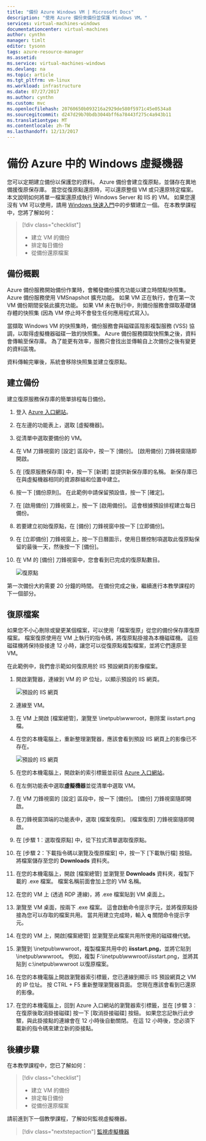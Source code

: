 ```yaml
---
title: "備份 Azure Windows VM | Microsoft Docs"
description: "使用 Azure 備份來備份並保護 Windows VM。"
services: virtual-machines-windows
documentationcenter: virtual-machines
author: cynthn
manager: timlt
editor: tysonn
tags: azure-resource-manager
ms.assetid: 
ms.service: virtual-machines-windows
ms.devlang: na
ms.topic: article
ms.tgt_pltfrm: vm-linux
ms.workload: infrastructure
ms.date: 07/27/2017
ms.author: cynthn
ms.custom: mvc
ms.openlocfilehash: 20760650b093216a2929de580f5971c45e0534a8
ms.sourcegitcommit: d247d29b70bdb3044bff6a78443f275c4a943b11
ms.translationtype: MT
ms.contentlocale: zh-TW
ms.lasthandoff: 12/13/2017
---
```

# <a name="back-up-windows-virtual-machines-in-azure"></a>備份 Azure 中的 Windows 虛擬機器

您可以定期建立備份以保護您的資料。 Azure 備份會建立復原點，並儲存在異地備援復原保存庫。 當您從復原點還原時，可以還原整個 VM 或只還原特定檔案。 本文說明如何將單一檔案還原成執行 Windows Server 和 IIS 的 VM。 如果您還沒有 VM 可以使用，請用 [Windows 快速入門](quick-create-portal.md)中的步驟建立一個。 在本教學課程中，您將了解如何：

> [!div class="checklist"]
> * 建立 VM 的備份
> * 排定每日備份
> * 從備份還原檔案




## <a name="backup-overview"></a>備份概觀

Azure 備份服務開始備份作業時，會觸發備份擴充功能以建立時間點快照集。 Azure 備份服務使用 VMSnapshot 擴充功能。 如果 VM 正在執行，會在第一次 VM 備份期間安裝此擴充功能。 如果 VM 未在執行中，則備份服務會擷取基礎儲存體的快照集 (因為 VM 停止時不會發生任何應用程式寫入)。

當擷取 Windows VM 的快照集時，備份服務會與磁碟區陰影複製服務 (VSS) 協調，以取得虛擬機器磁碟一致的快照集。 Azure 備份服務擷取快照集之後，資料會傳輸至保存庫。 為了能更有效率，服務只會找出並傳輸自上次備份之後有變更的資料區塊。

資料傳輸完畢後，系統會移除快照集並建立復原點。


## <a name="create-a-backup"></a>建立備份
建立復原服務保存庫的簡單排程每日備份。 

1. 登入 [Azure 入口網站](https://portal.azure.com/)。
2. 在左邊的功能表上，選取 [虛擬機器]。 
3. 從清單中選取要備份的 VM。
4. 在 VM 刀鋒視窗的 [設定] 區段中，按一下 [備份]。 [啟用備份] 刀鋒視窗隨即開啟。
5. 在 [復原服務保存庫] 中，按一下 [新建] 並提供新保存庫的名稱。 新保存庫已在與虛擬機器相同的資源群組和位置中建立。
6. 按一下 [備份原則]。 在此範例中請保留預設值，按一下 [確定]。
7. 在 [啟用備份] 刀鋒視窗上，按一下 [啟用備份]。 這會根據預設排程建立每日備份。
10. 若要建立初始復原點，在 [備份] 刀鋒視窗中按一下 [立即備份]。
11. 在 [立即備份] 刀鋒視窗上，按一下日曆圖示，使用日曆控制項選取此復原點保留的最後一天，然後按一下 [備份]。
12. 在 VM 的 [備份] 刀鋒視窗中，您會看到已完成的復原點數目。

    ![復原點](./media/tutorial-backup-vms/backup-complete.png)
    
第一次備份大約需要 20 分鐘的時間。 在備份完成之後，繼續進行本教學課程的下一個部分。

## <a name="recover-a-file"></a>復原檔案

如果您不小心刪除或變更某個檔案，可以使用「檔案復原」從您的備份保存庫復原檔案。 檔案復原使用在 VM 上執行的指令碼，將復原點掛接為本機磁碟機。 這些磁碟機將保持掛接達 12 小時，讓您可以從復原點複製檔案，並將它們還原至 VM。  

在此範例中，我們會示範如何復原用於 IIS 預設網頁的影像檔案。 

1. 開啟瀏覽器，連線到 VM 的 IP 位址，以顯示預設的 IIS 網頁。

    ![預設的 IIS 網頁](./media/tutorial-backup-vms/iis-working.png)

2. 連線至 VM。
3. 在 VM 上開啟 [檔案總管]，瀏覽至 \inetpub\wwwroot，刪除案 iisstart.png 檔。
4. 在您的本機電腦上，重新整理瀏覽器，應該會看到預設 IIS 網頁上的影像已不存在。

    ![預設的 IIS 網頁](./media/tutorial-backup-vms/iis-broken.png)

5. 在您的本機電腦上，開啟新的索引標籤並前往 [Azure 入口網站](https://portal.azure.com)。
6. 在左側功能表中選取**虛擬機器**並從清單中選取 VM。
8. 在 VM 刀鋒視窗的 [設定] 區段中，按一下 [備份]。 [備份] 刀鋒視窗隨即開啟。 
9. 在刀鋒視窗頂端的功能表中，選取 [檔案復原]。 [檔案復原] 刀鋒視窗隨即開啟。
10. 在 [步驟 1︰選取復原點] 中，從下拉式清單選取復原點。
11. 在 [步驟 2：下載指令碼以瀏覽及復原檔案] 中，按一下 [下載執行檔] 按鈕。 將檔案儲存至您的 **Downloads** 資料夾。
12. 在您的本機電腦上，開啟 [檔案總管] 並瀏覽至 **Downloads** 資料夾，複製下載的 .exe 檔案。 檔案名稱前面會加上您的 VM 名稱。 
13. 在您的 VM 上 (透過 RDP 連線)，將 .exe 檔案貼到 VM 桌面上。 
14. 瀏覽至 VM 桌面，按兩下 .exe 檔案。 這會啟動命令提示字元，並將復原點掛接為您可以存取的檔案共用。 當共用建立完成時，輸入 **q** 關閉命令提示字元。
15. 在您的 VM 上，開啟[檔案總管] 並瀏覽至此檔案共用所使用的磁碟機代號。
16. 瀏覽到 \inetpub\wwwroot，複製檔案共用中的 **iisstart.png**，並將它貼到 \inetpub\wwwroot。 例如，複製 F:\inetpub\wwwroot\iisstart.png，並將其貼到 c:\inetpub\wwwroot 以復原檔案。
17. 在您的本機電腦上開啟瀏覽器索引標籤，您已連線到顯示 IIS 預設網頁之 VM 的 IP 位址。 按 CTRL + F5 重新整理瀏覽器頁面。 您現在應該會看到已還原的影像。
18. 在您的本機電腦上，回到 Azure 入口網站的瀏覽器索引標籤，並在 [步驟 3︰在復原後取消掛接磁碟] 按一下 [取消掛接磁碟] 按鈕。 如果您忘記執行此步驟，與此掛接點的連線會在 12 小時後自動關閉。 在這 12 小時後，您必須下載新的指令碼來建立新的掛接點。


## <a name="next-steps"></a>後續步驟

在本教學課程中，您已了解如何：

> [!div class="checklist"]
> * 建立 VM 的備份
> * 排定每日備份
> * 從備份還原檔案

請前進到下一個教學課程，了解如何監視虛擬機器。

> [!div class="nextstepaction"]
> [監視虛擬機器](tutorial-monitoring.md)









